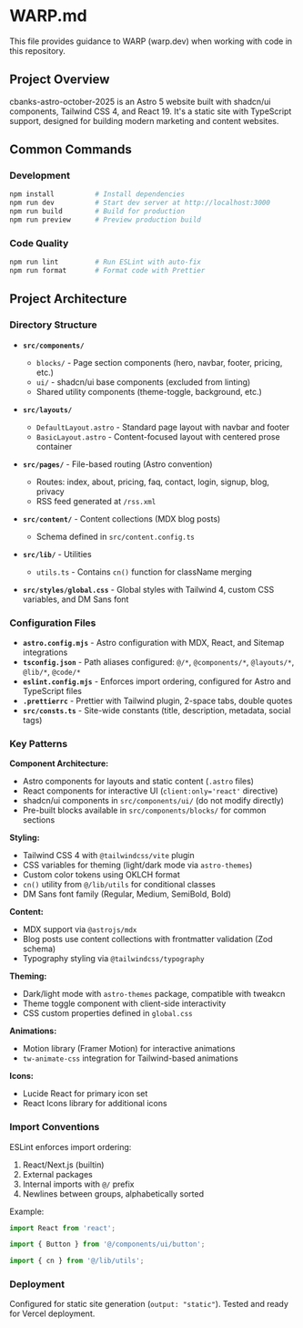 # WARP.md

This file provides guidance to WARP (warp.dev) when working with code in this repository.

## Project Overview

cbanks-astro-october-2025 is an Astro 5 website built with shadcn/ui components, Tailwind CSS 4, and React 19. It's a static site with TypeScript support, designed for building modern marketing and content websites.

## Common Commands

### Development
```bash
npm install          # Install dependencies
npm run dev          # Start dev server at http://localhost:3000
npm run build        # Build for production
npm run preview      # Preview production build
```

### Code Quality
```bash
npm run lint         # Run ESLint with auto-fix
npm run format       # Format code with Prettier
```

## Project Architecture

### Directory Structure

- **`src/components/`**
  - `blocks/` - Page section components (hero, navbar, footer, pricing, etc.)
  - `ui/` - shadcn/ui base components (excluded from linting)
  - Shared utility components (theme-toggle, background, etc.)

- **`src/layouts/`**
  - `DefaultLayout.astro` - Standard page layout with navbar and footer
  - `BasicLayout.astro` - Content-focused layout with centered prose container

- **`src/pages/`** - File-based routing (Astro convention)
  - Routes: index, about, pricing, faq, contact, login, signup, blog, privacy
  - RSS feed generated at `/rss.xml`

- **`src/content/`** - Content collections (MDX blog posts)
  - Schema defined in `src/content.config.ts`

- **`src/lib/`** - Utilities
  - `utils.ts` - Contains `cn()` function for className merging

- **`src/styles/global.css`** - Global styles with Tailwind 4, custom CSS variables, and DM Sans font

### Configuration Files

- **`astro.config.mjs`** - Astro configuration with MDX, React, and Sitemap integrations
- **`tsconfig.json`** - Path aliases configured: `@/*`, `@components/*`, `@layouts/*`, `@lib/*`, `@code/*`
- **`eslint.config.mjs`** - Enforces import ordering, configured for Astro and TypeScript files
- **`.prettierrc`** - Prettier with Tailwind plugin, 2-space tabs, double quotes
- **`src/consts.ts`** - Site-wide constants (title, description, metadata, social tags)

### Key Patterns

**Component Architecture:**
- Astro components for layouts and static content (`.astro` files)
- React components for interactive UI (`client:only='react'` directive)
- shadcn/ui components in `src/components/ui/` (do not modify directly)
- Pre-built blocks available in `src/components/blocks/` for common sections

**Styling:**
- Tailwind CSS 4 with `@tailwindcss/vite` plugin
- CSS variables for theming (light/dark mode via `astro-themes`)
- Custom color tokens using OKLCH format
- `cn()` utility from `@/lib/utils` for conditional classes
- DM Sans font family (Regular, Medium, SemiBold, Bold)

**Content:**
- MDX support via `@astrojs/mdx`
- Blog posts use content collections with frontmatter validation (Zod schema)
- Typography styling via `@tailwindcss/typography`

**Theming:**
- Dark/light mode with `astro-themes` package, compatible with tweakcn
- Theme toggle component with client-side interactivity
- CSS custom properties defined in `global.css`

**Animations:**
- Motion library (Framer Motion) for interactive animations
- `tw-animate-css` integration for Tailwind-based animations

**Icons:**
- Lucide React for primary icon set
- React Icons library for additional icons

### Import Conventions

ESLint enforces import ordering:
1. React/Next.js (builtin)
2. External packages
3. Internal imports with `@/` prefix
4. Newlines between groups, alphabetically sorted

Example:
```typescript
import React from 'react';

import { Button } from '@/components/ui/button';

import { cn } from '@/lib/utils';
```

### Deployment

Configured for static site generation (`output: "static"`). Tested and ready for Vercel deployment.
